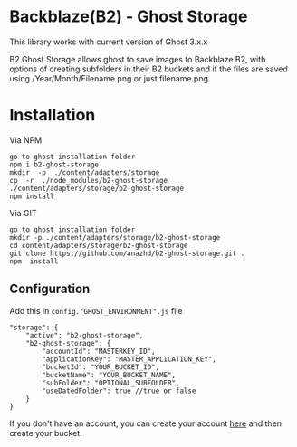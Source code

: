 #  Backblaze(B2) - Ghost Storage 

This library works with current version of Ghost 3.x.x

B2 Ghost Storage allows ghost to save images to Backblaze B2, with options of creating subfolders in their B2 buckets and if the files are saved using /Year/Month/Filename.png or just filename.png


# Installation

Via NPM
```
go to ghost installation folder
npm i b2-ghost-storage
mkdir  -p  ./content/adapters/storage
cp  -r  ./node_modules/b2-ghost-storage  ./content/adapters/storage/b2-ghost-storage
npm install
```

Via GIT
```
go to ghost installation folder
mkdir -p ./content/adapters/storage/b2-ghost-storage
cd content/adapters/storage/b2-ghost-storage
git clone https://github.com/anazhd/b2-ghost-storage.git .
npm  install

```

## Configuration

Add this in `config."GHOST_ENVIRONMENT".js` file

```
"storage": {
	"active": "b2-ghost-storage",
	"b2-ghost-storage": {
		"accountId": "MASTERKEY_ID",
		"applicationKey": "MASTER_APPLICATION_KEY",
		"bucketId": "YOUR_BUCKET_ID",
		"bucketName": "YOUR_BUCKET_NAME",
		"subFolder": "OPTIONAL_SUBFOLDER",
		"useDatedFolder": true //true or false
	}
}
```

If you don't have an account, you can create your account [here](https://www.backblaze.com) and then create your bucket.
